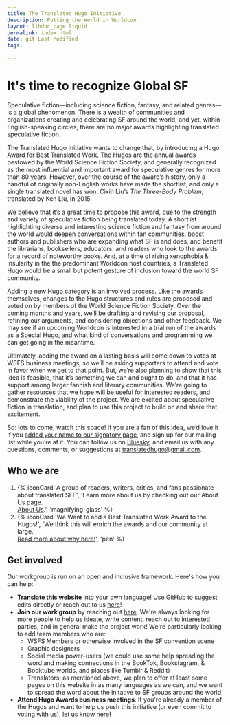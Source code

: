 ```yaml
---
title: The Translated Hugo Initiative
description: Putting the World in Worldcon
layout: libdoc_page.liquid
permalink: index.html
date: git Last Modified
tags:
    
---
```


# It's time to recognize Global SF #

Speculative fiction—including science fiction, fantasy, and related genres—is a global phenomenon. There is a wealth of communities and organizations creating and celebrating SF around the world, and yet, within English-speaking circles, there are no major awards highlighting translated speculative fiction.

The Translated Hugo Initiative wants to change that, by introducing a Hugo Award for Best Translated Work. The Hugos are the annual awards bestowed by the World Science Fiction Society, and generally recognized as the most influential and important award for speculative genres for more than 80 years. However, over the course of the award’s history, only a handful of originally non-English works have made the shortlist, and only a single translated novel has won: Cixin Liu’s *The Three-Body Problem*, translated by Ken Liu, in 2015.

We believe that it’s a great time to propose this award, due to the strength and variety of speculative fiction being translated today. A shortlist highlighting diverse and interesting science fiction and fantasy from around the world would deepen conversations within fan communities, boost authors and publishers who are expanding what SF is and does, and benefit the librarians, booksellers, educators, and readers who look to the awards for a record of noteworthy books. And, at a time of rising xenophobia & insularity in the the predominant Worldcon host countries, a Translated Hugo would be a small but potent gesture of inclusion toward the world SF community.

Adding a new Hugo category is an involved process. Like the awards themselves, changes to the Hugo structures and rules are proposed and voted on by members of the World Science Fiction Society. Over the coming months and years, we’ll be drafting and revising our proposal, refining our arguments, and considering objections and other feedback. We may see if an upcoming Worldcon is interested in a trial run of the awards as a Special Hugo, and what kind of conversations and programming we can get going in the meantime.

Ultimately, adding the award on a lasting basis will come down to votes at WSFS business meetings, so we’ll be asking supporters to attend and vote in favor when we get to that point. But, we’re also planning to show that this idea is feasible, that it’s something we can and ought to do, and that it has support among larger fannish and literary communities. We’re going to gather resources that we hope will be useful for interested readers, and demonstrate the viability of the project. We are excited about speculative fiction in translation, and plan to use this project to build on and share that excitement.

So: lots to come, watch this space! If you are a fan of this idea, we’d love it if you [added your name to our signatory page](https://docs.google.com/forms/d/e/1FAIpQLSfzKqYPE3rrvZm0Y8KPEKCNFsXs8j1Sn9qHu48yM-0LWZe5yw/viewform?usp=header), and sign up for our mailing list while you’re at it. You can follow us on [Bluesky](https://bsky.app/profile/translatedhugo.bsky.social), and email us with any questions, comments, or suggestions at [translatedhugo@gmail.com](mailto:translatedhugo@gmail.com).

## Who we are

1. {% iconCard 'A group of readers, writers, critics, and fans passionate about translated SFF', 'Learn more about us by checking out our About Us page. <br>[About Us](/about-us).', 'magnifying-glass' %}
2. {% iconCard 'We Want to add a Best Translated Work Award to the Hugos!', 'We think this will enrich the awards and our community at large. <br>[Read more about why here!](/why-award)', 'pen' %}

## Get involved

Our workgroup is run on an open and inclusive framework. Here's how you can help:

* **Translate this website** into your own language! Use GitHub to suggest edits directly or reach out to us [here](mailto:translatedhugo@gmail.com)!
* **Join our work group** by reaching out [here](mailto:translatedhugo@gmail.com). We're always looking for more people to help us ideate, write content, reach out to interested parties, and in general make the project work! We're particularly looking to add team members who are:
    * WSFS Members or otherwise involved in the SF convention scene
    * Graphic designers
    * Social media power-users (we could use some help spreading the word and making connections in the BookTok, Bookstagram, & Booktube worlds, and places like Tumblr & Reddit)
    * Translators: as mentioned above, we plan to offer at least some pages on this website in as many languages as we can, and we want to spread the word about the initative to SF groups around the world.
* **Attend Hugo Awards business meetings**. If you're already a member of the Hugos and want to help us push this initiative (or even commit to voting with us), let us know [here](mailto:translatedhugo@gmail.com)!

